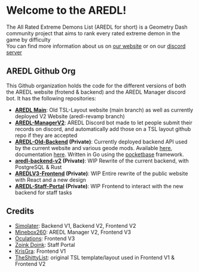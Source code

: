 # Welcome to the AREDL!
The All Rated Extreme Demons List (AREDL for short) is a Geometry Dash community project that aims to rank every rated extreme demon in the game by difficulty   
You can find more information about us on [our website](https://aredl.net) or on our [discord server](https://discord.gg/aredl)   
## AREDL Github Org
This Github organization holds the code for the different versions of both the AREDL website (frotend & backend) and the AREDL Manager discord bot. It has the following repositories:
-  **[AREDL Main](https://github.com/All-Rated-Extreme-Demon-List/AREDL)**: Old TSL-Layout website (main branch) as well as currently deployed V2 Website (aredl-revamp branch)
-  **[AREDL-ManagerV2](https://github.com/All-Rated-Extreme-Demon-List/AREDL-ManagerV2)**: AREDL Discord bot made to let people submit their records on discord, and automatically add those on a TSL layout github repo if they are accepted
-  **[AREDL-Old-Backend](https://github.com/All-Rated-Extreme-Demon-List/AREDL-Old-Backend) (Private)**: Currently deployed backend API used by the current website and various geode mods. Available [here](https://api.aredl.net/api), documentation [here](https://api.aredl.net/docs/index.html). Written in Go using the [pocketbase](https://pocketbase.io) framework.
-  **[aredl-backend-v2](https://github.com/All-Rated-Extreme-Demon-List/aredl-backend-v2) (Private)**: WIP Rewrite of the current backend, with PostgreSQL & Rust
-  **[AREDLV3-Frontend](https://github.com/All-Rated-Extreme-Demon-List/AREDLV3-Frontend) (Private)**: WIP Entire rewrite of the public website with React and a new design
-  **[AREDL-Staff-Portal](https://github.com/All-Rated-Extreme-Demon-List/AREDL-Staff-Portal) (Private)**: WIP Frontend to interact with the new backend for staff tasks

## Credits
- [Simolater](https://github.com/Simolater): Backend V1, Backend V2, Frontend V2
- [Minebox260](https://github.com/Minebox260): AREDL Manager V2, Frontend V3
- [Oculations](https://github.com/ThatGuyNick05): Frontend V3
- [Zoink Doink](https://github.com/zoinkdoink): Staff Portal
- [KrisGra](https://github.com/krisgrant): Frontend V1
- [TheShittyList](https://github.com/TheShittyList): original TSL template/layout used in Frontend V1 & Frontend V2
